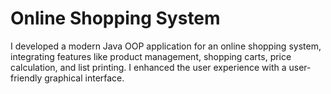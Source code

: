 # Online Shopping System

I developed a modern Java OOP application for an online shopping system, integrating features like product management, shopping carts, price calculation, and list printing. I enhanced the user experience with a user-friendly graphical interface.
